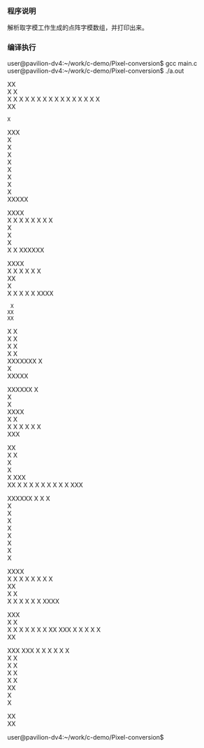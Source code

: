 ### 程序说明

解析取字模工作生成的点阵字模数组，并打印出来。

### 编译执行

user@pavilion-dv4:~/work/c-demo/Pixel-conversion$ gcc main.c 
user@pavilion-dv4:~/work/c-demo/Pixel-conversion$ ./a.out 
        
        
        
   XX   
  X  X  
 X    X 
 X    X 
 X    X 
 X    X 
 X    X 
 X    X 
 X    X 
  X  X  
   XX   
        
        
        
        
        
    X   
  XXX   
    X   
    X   
    X   
    X   
    X   
    X   
    X   
    X   
  XXXXX 
        
        
        
        
        
  XXXX  
 X    X 
 X    X 
 X    X 
      X 
     X  
    X   
   X    
  X     
 X    X 
 XXXXXX 
        
        
        
        
        
  XXXX  
 X    X 
 X    X 
      X 
     X  
   XX   
     X  
      X 
 X    X 
 X    X 
  XXXX  
        
        
        
        
        
     X  
    XX  
    XX  
   X X  
  X  X  
  X  X  
 X   X  
 XXXXXXX
     X  
     X  
   XXXXX
        
        
        
        
        
 XXXXXX 
 X      
 X      
 X      
 XXXX   
 X   X  
      X 
      X 
 X    X 
 X   X  
  XXX   
        
        
        
        
        
   XX   
  X  X  
 X      
 X      
 X XXX  
 XX   X 
 X    X 
 X    X 
 X    X 
  X   X 
   XXX  
        
        
        
        
        
 XXXXXX 
 X    X 
     X  
     X  
    X   
    X   
   X    
   X    
   X    
   X    
   X    
        
        
        
        
        
  XXXX  
 X    X 
 X    X 
 X    X 
  X  X  
   XX   
  X  X  
 X    X 
 X    X 
 X    X 
  XXXX  
        
        
        
        
        
  XXX   
 X   X  
 X    X 
 X    X 
 X    X 
 X   XX 
  XXX X 
      X 
      X 
  X  X  
   XX   
        
        
        
        
        
XXX  XXX
 X    X 
 X    X 
 X   X  
  X  X  
  X  X  
  X X   
  X X   
   XX   
   X    
   X    
        
        
        
        
        
        
        
        
        
        
        
        
        
        
 XX     
 XX     
        
        
user@pavilion-dv4:~/work/c-demo/Pixel-conversion$ 